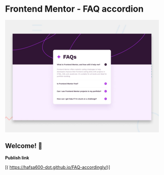 # Frontend Mentor - FAQ accordion

![Design preview for the FAQ accordion coding challenge](./design/desktop-preview.jpg)

## Welcome! 👋

**Publish link**

[( https://hafsa600-dot.github.io/FAQ-accordingly/)]
